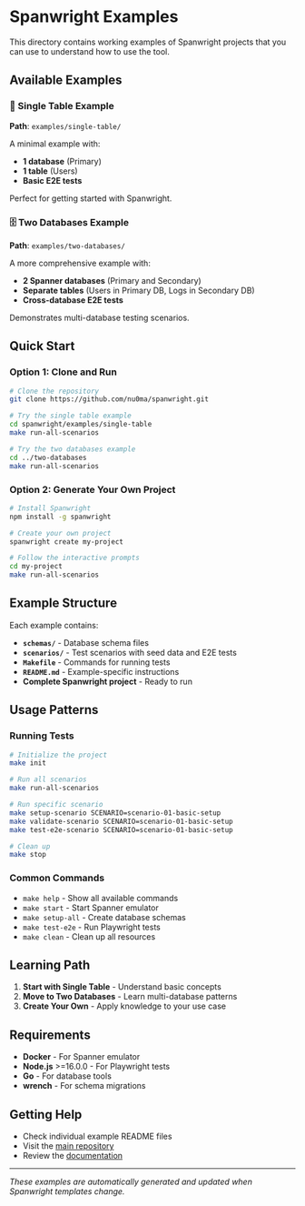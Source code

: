 # Spanwright Examples

This directory contains working examples of Spanwright projects that you can use to understand how to use the tool.

## Available Examples

### 🔢 Single Table Example
**Path**: `examples/single-table/`

A minimal example with:
- **1 database** (Primary)
- **1 table** (Users)
- **Basic E2E tests**

Perfect for getting started with Spanwright.

### 🗄️ Two Databases Example
**Path**: `examples/two-databases/`

A more comprehensive example with:
- **2 Spanner databases** (Primary and Secondary)
- **Separate tables** (Users in Primary DB, Logs in Secondary DB)
- **Cross-database E2E tests**

Demonstrates multi-database testing scenarios.

## Quick Start

### Option 1: Clone and Run
```bash
# Clone the repository
git clone https://github.com/nu0ma/spanwright.git

# Try the single table example
cd spanwright/examples/single-table
make run-all-scenarios

# Try the two databases example
cd ../two-databases
make run-all-scenarios
```

### Option 2: Generate Your Own Project
```bash
# Install Spanwright
npm install -g spanwright

# Create your own project
spanwright create my-project

# Follow the interactive prompts
cd my-project
make run-all-scenarios
```

## Example Structure

Each example contains:
- **`schemas/`** - Database schema files
- **`scenarios/`** - Test scenarios with seed data and E2E tests
- **`Makefile`** - Commands for running tests
- **`README.md`** - Example-specific instructions
- **Complete Spanwright project** - Ready to run

## Usage Patterns

### Running Tests
```bash
# Initialize the project
make init

# Run all scenarios
make run-all-scenarios

# Run specific scenario
make setup-scenario SCENARIO=scenario-01-basic-setup
make validate-scenario SCENARIO=scenario-01-basic-setup
make test-e2e-scenario SCENARIO=scenario-01-basic-setup

# Clean up
make stop
```

### Common Commands
- `make help` - Show all available commands
- `make start` - Start Spanner emulator
- `make setup-all` - Create database schemas
- `make test-e2e` - Run Playwright tests
- `make clean` - Clean up all resources

## Learning Path

1. **Start with Single Table** - Understand basic concepts
2. **Move to Two Databases** - Learn multi-database patterns
3. **Create Your Own** - Apply knowledge to your use case

## Requirements

- **Docker** - For Spanner emulator
- **Node.js** >=16.0.0 - For Playwright tests
- **Go** - For database tools
- **wrench** - For schema migrations

## Getting Help

- Check individual example README files
- Visit the [main repository](https://github.com/nu0ma/spanwright)
- Review the [documentation](https://github.com/nu0ma/spanwright#readme)

---

*These examples are automatically generated and updated when Spanwright templates change.*